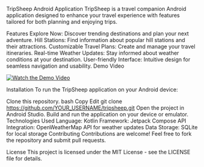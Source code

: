TripSheep Android Application
TripSheep is a travel companion Android application designed to enhance your travel experience with features tailored for both planning and enjoying trips.

Features
Explore Now: Discover trending destinations and plan your next adventure.
Hill Stations: Find information about popular hill stations and their attractions.
Customizable Travel Plans: Create and manage your travel itineraries.
Real-time Weather Updates: Stay informed about weather conditions at your destination.
User-friendly Interface: Intuitive design for seamless navigation and usability.
Demo Video


[![Watch the Demo Video](https://img.youtube.com/vi/tuWSaVq2MSA/0.jpg)](https://www.youtube.com/watch?v=tuWSaVq2MSA)


Installation
To run the TripSheep application on your Android device:

Clone this repository.
bash
Copy
Edit
git clone https://github.com/YOUR_USERNAME/tripsheep.git
Open the project in Android Studio.
Build and run the application on your device or emulator.
Technologies Used
Language: Kotlin
Framework: Jetpack Compose
API Integration: OpenWeatherMap API for weather updates
Data Storage: SQLite for local storage
Contributing
Contributions are welcome! Feel free to fork the repository and submit pull requests.

License
This project is licensed under the MIT License - see the LICENSE file for details.

